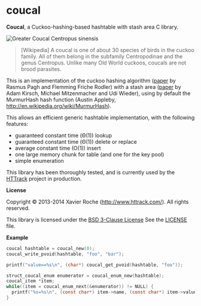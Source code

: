 coucal
======

**Coucal**, a Cuckoo-hashing-based hashtable with stash area C library.

![Greater Coucal Centropus sinensis](http://upload.wikimedia.org/wikipedia/commons/thumb/8/8d/Greater_Coucal_%28Centropus_sinensis%29_in_Hyderabad_W_IMG_8962.jpg/250px-Greater_Coucal_%28Centropus_sinensis%29_in_Hyderabad_W_IMG_8962.jpg "Centropus sinensis")

> [Wikipedia] A coucal is one of about 30 species of birds in the cuckoo family. All of them belong in the subfamily Centropodinae and the genus Centropus. Unlike many Old World cuckoos, coucals are not brood parasites.

This is an implementation of the cuckoo hashing algorithm ([paper](https://web.archive.org/web/20180219194838/www.it-c.dk/people/pagh/papers/cuckoo-jour.pdf) by Rasmus Pagh and Flemming Friche Rodler) with a stash area ([paper](https://web.archive.org/web/20160325171418/research.microsoft.com/pubs/73856/stash-full.9-30.pdf) by Adam Kirsch, Michael Mitzenmacher and Udi Wieder), using by default the MurmurHash hash function (Austin Appleby, http://en.wikipedia.org/wiki/MurmurHash).

This allows an efficient generic hashtable implementation, with the following features:
* guaranteed constant time (Θ(1)) lookup
* guaranteed constant time (Θ(1)) delete or replace
* average constant time (O(1)) insert
* one large memory chunk for table (and one for the key pool)
* simple enumeration

This library has been thoroughly tested, and is currently used by the [HTTrack](http://www.httrack.com/) project in production.

**License**

Copyright © 2013-2014 Xavier Roche (http://www.httrack.com/).
All rights reserved.

This library is licensed under the [BSD 3-Clause License](http://opensource.org/licenses/BSD-3-Clause)
See the [LICENSE](LICENSE) file.

**Example**

```c
coucal hashtable = coucal_new(0);
coucal_write_pvoid(hashtable, "foo", "bar");

printf("value==%s\n", (char*) coucal_get_pvoid(hashtable, "foo"));

struct_coucal_enum enumerator = coucal_enum_new(hashtable);
coucal_item *item;
while((item = coucal_enum_next(&enumerator)) != NULL) {
  printf("%s=%s\n", (const char*) item->name, (const char*) item->value.ptr);
}
```
